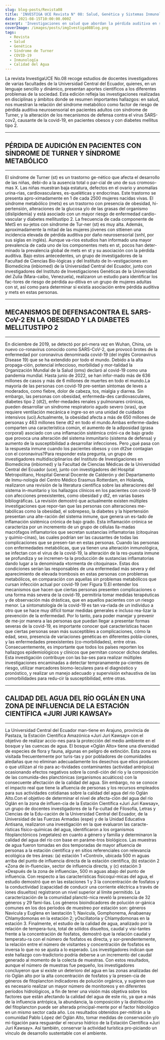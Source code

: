 ```yaml
---
slug: blog-posts/Revista08
title: 'INVESTIGA UCE Revista N° 08: Salud, Genética y Sistemas Inmunológicos'
date: 2021-08-15T10:00:00.000Z
excerpt: 'Investigaciones en salud que abordan la pérdida auditiva en síndrome de Turner, mecanismos de defensa contra SARS-CoV-2 en obesidad y diabetes, y calidad del agua en ecosistemas naturales.'
coverImage: /images/posts/imgIvestiga08Blog.png
tags:
  - Revista
  - Salud
  - Genética
  - Síndrome de Turner
  - COVID-19
  - Inmunología
  - Calidad del Agua
---
```


<script>
  import FloatingImage from "$lib/components/atoms/FloatingImage.svelte";
</script>

La revista InvestigaUCE No.08 recoge estudios de docentes investigadores de varias facultades de la Universidad Central del Ecuador, quienes, en un lenguaje sencillo y dinámico, presentan aportes científicos a los diferentes problemas de la sociedad. Esta edición refleja las investigaciones realizadas en disciplinas y ámbitos donde se resumen importantes hallazgos: en salud, nos muestran la relación del síndrome metabólico como factor de riesgo de pérdida auditiva neurosensorial en pacientes adultos con síndrome de Turner, y la alteración de los mecanismos de defensa contra el virus SARS-cov2, causante de la covid-19, en pacientes obesos y con diabetes mellitus tipo 2.

---

## PÉRDIDA DE AUDICIÓN EN PACIENTES CON SÍNDROME DE TURNER Y SÍNDROME METABÓLICO

---

<FloatingImage 
  src="/images/posts/imgInvestiga08Blog01.png" alt="UCE" 
  style="display:block; margin-inline:auto; max-width: 720px"
  fit="cover"
  amplitude={8}
  duration={1000}
  hoverScale={1.03}
  shadow="0 0 0 20px var(--color--primary),
          0 200px 40px color-mix(in oklab, var(--color--primary) 90%, transparent)"
/>

El síndrome de Turner (st) es un trastorno ge-nético que afecta el desarrollo de las niñas, debi-do a la ausencia total o par-cial de uno de sus cromoso-mas X. Las niñas muestran baja estatura, defectos en el ovario y anomalías urina-rias, cardiovasculares, es-queléticas y endocrinas. Este trastorno se presenta apro-ximadamente en 1 de cada 2500 mujeres nacidas vivas. El síndrome metabólico (mets) es un trastorno con presencia de obesidad, hi-pertensión, alteraciones de la glucosa y/o de las grasas del organismo (dislipidemia) y está asociado con un mayor riesgo de enfermedad cardio-vascular y diabetes mellitustipo 2. La frecuencia de cada componente de MetS en su-jetos con síndrome de Tur-ner (st) es muy alta. Además, aproximadamente la mitad de las mujeres jóvenes con sttienen una incidencia elevada de pérdida auditiva por daño neurosensorial (snhl, por sus siglas en inglés). Aunque va-rios estudios han informado una mayor prevalencia de cada uno de los componentes mets en st, pocos han deter-minado la prevalencia global de mets en st y su asociación con la pérdida auditiva. Bajo estos antecedentes, un grupo de investigadores de la Facultad de Ciencias Bio-lógicas y del Instituto de In-vestigaciones en Biomedicina (inbiomed) de la Universidad Central del Ecuador, junto con investigadores del Instituto de Investigaciones Genéticas de la Universidad del Zulia (Mara-caibo, Venezuela), realizaron un estudio para identificar los fac-tores de riesgo de pérdida au-ditiva en un grupo de mujeres adultas con st, así como para determinar si existía asociación entre pérdida auditiva y mets en estas personas.

---

## MECANISMOS DE DEFENSACONTRA EL SARS-CoV-2 EN LA OBESIDAD Y LA DIABETES MELLITUSTIPO 2

---

<FloatingImage 
  src="/images/posts/imgInvestiga08Blog02.png" alt="UCE" 
  style="display:block; margin-inline:auto; max-width: 720px"
  fit="cover"
  amplitude={8}
  duration={1000}
  hoverScale={1.03}
  shadow="0 0 0 20px var(--color--primary),
          0 200px 40px color-mix(in oklab, var(--color--primary) 90%, transparent)"
/>

En diciembre de 2019, se detectó por pri-mera vez en Wuhan, China, un nuevo co-ronavirus conocido como SARS-CoV-2, que provocó brotes de la enfermedad por coronavirus denominada covid-19 (del inglés Coronavirus Disease 19) que se ha extendido por todo el mundo. Debido a la alta propaga-ción, potencial infeccioso, morbilidad y mor-talidad la Organización Mundial de la Salud (oms) declaró al covid-19 como una pandemia mundial. Hasta junio de 2022, se han infor-mado más de 636 millones de casos y más de 6 millones de muertes en todo el mundo.La mayoría de las personas con covid-19 pre-sentan síntomas de leves a moderados, como fiebre, dolor de cabeza, tos, mialgia y diarrea. Sin embargo, las personas con obesidad, enfermeda-des cardiovasculares, diabetes tipo 2 (dt2), enfer-medades renales y pulmonares crónicas, pueden desarrollar un síndrome respiratorio agudo severo (sras), que requiere ventilación mecánica e ingre-so en una unidad de cuidados intensivos (uci).Actualmente, la obesidad afecta a más de 650 millones de personas y 463 millones tiene dt2 en todo el mundo.Ambas enferme-dades comparten una característica común, el aumento de la adiposidad (grasa corporal) asociado con una inflamación sistémica cróni-ca de bajo grado que provoca una alteración del sistema inmunitario (sistema de defensa) y aumento de la susceptibilidad a desarrollar infecciones. Pero ¿qué pasa con la respuesta inmune cuando los pacientes obesos y con dt2se contagian con el coronavirus?Para responder esta pregunta, un grupo de investigadores multidisciplinarios del Instituto de Investigaciones en Biomedicina (inbiomed) y la Facultad de Ciencias Médicas de la Universidad Central del Ecuador (uce), junto con investigadores del Hospital Metropolitano, Hospital General Docente de Calderón y del Departamento de Inmu-nología del Centro Médico Erasmus Rotterdam, en Holanda, realizaron una revisión de la literatura científica sobre las alteraciones del sistema in-munitario y los hallazgos clínicos en los pacientes con covid-19 con afecciones preexistentes, como obesidad y dt2, en varias bases bibliográficas. La revisión demostró que actualmente existen múltiples investigaciones que repor-tan que las personas con alteraciones me-tabólicas como la obesidad, el sobrepeso, la diabetes y la hipertensión presentan una alte-ración del sistema inmune, que genera un es-tado de inflamación sistémica crónica de bajo grado. Esta inflamación crónica se caracteriza por un incremento de un grupo de células lla-madas macrófagos inflamatorios que secretan sustancias inflamatorias (citoquinas y quimio-cinas), las cuales podrían ser las causantes de todas las complicaciones que se presen-tan en estas personas. Cuando las personas con enfermedades metabólicas, que ya tienen una alteración inmunológica, se infectan con el virus de la covid-19, la alteración de la res-puesta inmune se profundiza y se incremen-ta la producción de sustancias inflamatorias dando lugar a la denominada «tormenta de citoquinas». Estas dos condiciones serían las responsables de una enfermedad más severa y del aparecimiento de elevada trombosis en estas personas con problemas metabólicos, en comparación con aquellas sin problemas metabólicos que cursan infección actual por covid-19 (ver Figura 1).El entender los mecanismos que hacen que ciertas personas presenten complicaciones o una forma más severa de la covid-19, permitiría tomar medidas terapéuticas y de observación más drásticas, que en aquellos pacientes con un riesgo menor. La sintomatología de la covid-19 es tan va-riada de un individuo a otro que se hace muy difícil tomar medidas generales e incluso rea-lizar la prevención de la enfermedad. Por lo tanto, para poder manejar y prevenir de me-jor manera a las personas que puedan llegar a presentar formas severas de la covid-19, es importante conocer qué características hacen que ciertas personas sean más susceptibles a complicaciones, cómo la edad, sexo, presencia de variaciones genéticas en diferentes pobla-ciones, y las enfermedades preexistentes (co-morbilidades), entre otras. Consecuentemente, es importante que todos los países reporten los hallazgos epidemiológicos y clínicos que permitan conocer dichos detalles. Esta investigación contribuye con las ba-ses para realizar múltiples investigaciones encaminadas a detectar tempranamente pa-cientes de riesgo, utilizar marcadores biomo-leculares para el diagnóstico y pronóstico, y realizar un manejo adecuado y supervisión exhaustiva de las comorbilidades para redu-cir la susceptibilidad, entre otras.

---

## CALIDAD DEL AGUA DEL RÍO OGLÁN EN UNA ZONA DE INFLUENCIA DE LA ESTACIÓN CIENTÍFICA «JURI JURI KAWSAY»

---

<FloatingImage 
  src="/images/posts/imgInvestiga08Blog03.png" alt="UCE" 
  style="display:block; margin-inline:auto; max-width: 720px"
  fit="cover"
  amplitude={8}
  duration={1000}
  hoverScale={1.03}
  shadow="0 0 0 20px var(--color--primary),
          0 200px 40px color-mix(in oklab, var(--color--primary) 90%, transparent)"
/>

La Universidad Central del Ecuador man-tiene en Arajuno, provincia de Pastaza, la Estación Científica Amazónica «Juri Juri Kawsay» con el objetivo de realizar accio-nes para la protección del medio ambiente en el bosque y las cuencas de agua. El bosque «Oglán Alto» tiene una diversidad de especies de flora y fauna, algunas en peligro de extinción. Esta zona es visitada frecuentemente por turis-tas y por pobladores de comunidades aledañas que no eliminan adecuadamente los desechos que ellos producen o que utilizan al río para ac-tividades contaminantes (actividad antrópica) ocasionando efectos negativos sobre la condi-ción del río y la composición de las comunida-des planctónicas (organismos acuáticos) con la consecuente afectación de la calidad del agua. Sin embargo, no se conoce el impacto real que tiene la afluencia de personas y los recursos empleados para sus actividades cotidianas sobre la calidad del agua del río Oglán Alto.Con el objetivo de determinar el nivel de afecta-ción del agua del río Oglán en la zona de influen-cia de la Estación Científica «Juri Juri Kawsay», un grupo de docentes investigadores de la Fa-cultad de Filosofía, Letras y Ciencias de la Edu-cación de la Universidad Central del Ecuador, de la Universidad de las Fuerzas Armadas (espe) y de la Unidad Educativa Antisana, realizaron una investigación en la que evaluaron las caracte-rísticas físico-químicas del agua, identificaron a los organismos fitoplanctónicos (vegetales) en cuanto a género y familia y determinaron la calidad del agua del río con base en paráme-tros biológicos. Las muestras de agua fueron tomadas en dos temporadas de mayor afluencia de personas a la estación científica y en sitios referenciales con relevancia ecológica de tres áreas: (a) estación 1 «Control», ubicada 500 m aguas arriba del punto de influencia directa de la estación científica, (b) estación 2 «Zona de in-fluencia», sector de influencia directa, y (c) estación 3 «Después de la zona de influencia», 500 m aguas abajo del punto de influencia. Con respecto a las características fisicoquí-micas del agua, el estudio demostró que en las estaciones 1 y 3 la concentración de fosfatos y la conductividad (capacidad de conducir una corriente eléctrica a través de iones disueltos) registraron un nivel superior al límite permitido. La caracterización de la comunidad planctó-nica reveló la presencia de 32 géneros y 29 fami-lias. Los géneros bioindicadores de polución or-gánica comunes en los dos períodos de muestreo por estación son: géneros Navicula y Euglena en laestación 1; Navicula, Gomphonema, Anabaenay Chlamydomonas en la estación 2; yOscillatoria y Chlamydomonas en la estación 3. Finalmente, el estudio de la calidad de agua, analizado por la relación de tempera-tura, total de sólidos disueltos, caudal y visi-tantes frente a la concentración de fosfatos, demostró que la relación caudal y temperatu-ra con el número de fosfatos es directa, y sor-prendentemente, la relación entre el número de visitantes y concentración de fosfatos es inversa lo que no se ajusta a lo esperado. Los investigadores indican que este hallazgo con-tradictorio podría deberse a un incremento del caudal generado al momento de la colecta de muestras. Con estos resultados, aunque el número de muestras fue pequeño, los investigadores concluyeron que sí existe un deterioro del agua en las zonas analizadas del río Oglán alto por la alta concentración de fosfatos y la presen-cia de géneros de fitoplancton indicadores de polución orgánica, y sugieren que es necesario realizar un mayor número de monitoreos y en diferentes períodos hidrológicos, a fin de tener una visión más objetiva sobre los factores que están afectando la calidad del agua de este río, ya que a más de la influencia antrópica, la abundancia, la composición y la distribución del fitoplancton puede ser alterada principal-mente por el factor hidrológico en un mismo sector cada año. Los resultados obtenidos per-mitirán a la comunidad Pablo López del Oglán Alto, tomar medidas de conservación y/o mi-tigación para resguardar el recurso hídrico de la Estación Científica «Juri Juri Kawsay». Así también, conservar la actividad turística pro-piciando un vínculo de desarrollo sustentable con el ambiente.
